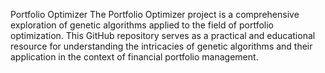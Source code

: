 Portfolio Optimizer
The Portfolio Optimizer project is a comprehensive exploration of genetic algorithms applied to the field of portfolio optimization. This GitHub repository serves as a practical and educational resource for understanding the intricacies of genetic algorithms and their application in the context of financial portfolio management.
